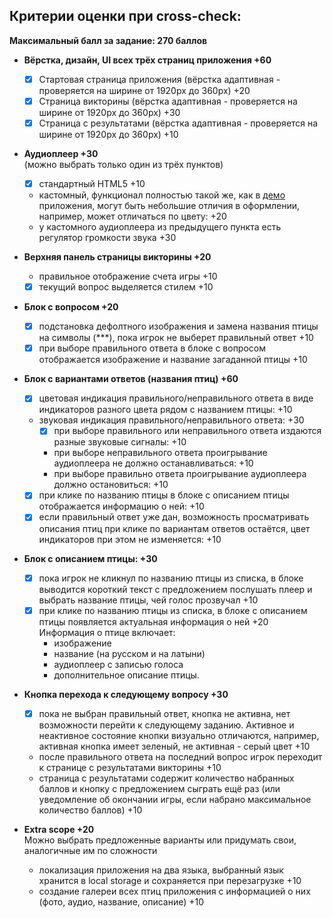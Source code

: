 ## Критерии оценки при cross-check:
**Максимальный балл за задание: 270 баллов**  

- **Вёрстка, дизайн, UI всех трёх страниц приложения +60**
  - [x] Стартовая страница приложения (вёрстка адаптивная - проверяется на ширине от 1920рх до 360рх) +20
  - [x] Страница викторины (вёрстка адаптивная - проверяется на ширине от 1920рх до 360рх) +30
  - [x] Страница с результатами (вёрстка адаптивная - проверяется на ширине от 1920рх до 360рх) +10
  
- **Аудиоплеер +30**  
  (можно выбрать только один из трёх пунктов)
  - [x] стандартный HTML5 +10
  - кастомный, функционал полностью такой же, как в [демо](https://birds-quiz.netlify.com/) приложения, могут быть небольшие отличия в оформлении, например, может отличаться по цвету: +20 
  - у кастомного аудиоплеера из предыдущего пункта есть регулятор громкости звука +30    

- **Верхняя панель страницы викторины +20**
  - правильное отображение счета игры +10
  - [x] текущий вопрос выделяется стилем +10
  
- **Блок с вопросом +20**
  - [x] подстановка дефолтного изображения и замена названия птицы на символы (\*\*\*), пока игрок не выберет правильный ответ +10
  - [x] при выборе правильного ответа в блоке с вопросом отображается изображение и название загаданной птицы +10

- **Блок с вариантами ответов (названия птиц) +60**
  - [x] цветовая индикация правильного/неправильного ответа в виде индикаторов разного цвета рядом с названием птицы: +10
  - звуковая индикация правильного/неправильного ответа: +30  
    - [x] при выборе правильного или неправильного ответа издаются разные звуковые сигналы: +10
    - при выборе неправильного ответа проигрывание аудиоплеера не должно останавливаться: +10
    - при выборе правильно ответа проигрывание аудиоплеера должно остановиться: +10
  - [x] при клике по названию птицы в блоке с описанием птицы отображается информацию о ней: +10   
  - [x] если правильный ответ уже дан, возможность просматривать описания птиц при клике по вариантам ответов остаётся, цвет индикаторов при этом не изменяется: +10

- **Блок с описанием птицы: +30**
  - [x] пока игрок не кликнул по названию птицы из списка, в блоке выводится короткий текст с предложением послушать плеер и выбрать название птицы, чей голос прозвучал +10
  - [x] при клике по названию птицы из списка, в блоке с описанием птицы появляется актуальная информация о ней +20  
  Информация о птице включает:
    - изображение
    - название (на русском и на латыни)
    - аудиоплеер с записью голоса
    - дополнительное описание птицы.
    
- **Кнопка перехода к следующему вопросу +30**
  - [x] пока не выбран правильный ответ, кнопка не активна, нет возможности перейти к следующему заданию. Активное и неактивное состояние кнопки визуально отличаются, например, активная кнопка имеет зеленый, не активная - серый цвет +10
  - после правильного ответа на последний вопрос игрок переходит к странице с результатами викторины +10  
  - страница с результатами содержит количество набранных баллов и кнопку с предложением сыграть ещё раз (или уведомление об окончании игры, если набрано максимальное количество баллов) +10 
  
- **Extra scope +20**  
  Можно выбрать предложенные варианты или придумать свои, аналогичные им по сложности  
  - локализация приложения на два языка, выбранный язык хранится в local storage и сохраняется при перезагрузке +10
  - создание галереи всех птиц приложения c информацией о них (фото, аудио, название, описание) +10